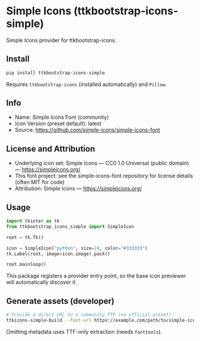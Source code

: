 # Simple Icons (ttkbootstrap-icons-simple)

Simple Icons provider for ttkbootstrap-icons.

## Install

```bash
pip install ttkbootstrap-icons-simple
```

Requires `ttkbootstrap-icons` (installed automatically) and `Pillow`.

## Info

- Name: Simple Icons Font (community)
- Icon Version (preset default): latest
- Source: https://github.com/simple-icons/simple-icons-font

## License and Attribution

- Underlying icon set: Simple Icons — CC0 1.0 Universal (public domain) — https://simpleicons.org/
- This font project: see the simple-icons-font repository for license details (often MIT for code)
- Attribution: Simple Icons — https://simpleicons.org/

## Usage

```python
import tkinter as tk
from ttkbootstrap_icons_simple import SimpleIcon

root = tk.Tk()

icon = SimpleIcon("python", size=24, color="#333333")
tk.Label(root, image=icon.image).pack()

root.mainloop()
```

This package registers a provider entry point, so the base icon previewer will automatically discover it.

## Generate assets (developer)

```bash
# Provide a direct URL to a community TTF (no official preset)
ttkicons-simple-build --font-url https://example.com/path/to/simple-icons.ttf
```

Omitting metadata uses TTF-only extraction (needs `fonttools`).
